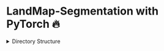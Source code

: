# LandMap-Segmentation with PyTorch 🔥

<details>
<summary>Directory Structure</summary>
<div>

-   data

    -   데이터가 생성되는 모든 위치에서 데이터를 수집하고 추가 기능 엔지니어링이 발생할 수 있는 상태가 되도록 데이터를 변환하는 `Script`가 있습니다.

-   feature

    -   데이터를 조작하고 모델에서 사용할 수 있는 형식으로 저장하는 `Script`가 있습니다.

-   models

    -   모델을 빌드하고 훈련하는 데 사용되는 `Script`가 있습니다.

-   notebook - `.ipynb` 확장자의 notbook들로 정리해둔 디렉토리 입니다.

</div>
</details>
